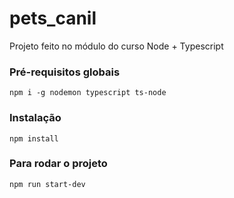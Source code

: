 # pets_canil

Projeto feito no módulo do curso Node + Typescript

### Pré-requisitos globais

`npm i -g nodemon typescript ts-node`

### Instalação

`npm install`

### Para rodar o projeto

`npm run start-dev`
